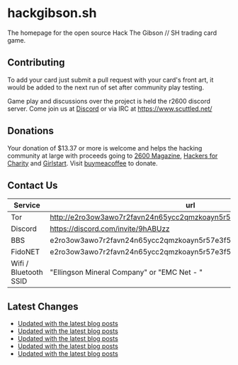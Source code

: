 # hackgibson.sh
The homepage for the open source Hack The Gibson // SH trading card game.


## Contributing

To add your card just submit a pull request with your card's front art, it would be added to the next run of set after community play testing.

Game play and discussions over the project is held the r2600 discord server. Come join us at [Discord](https://discord.com/invite/9hABUzz) or via IRC at https://www.scuttled.net/


## Donations

Your donation of $13.37 or more is welcome and helps the hacking community at large with proceeds going to [2600 Magazine](https://2600.com/), [Hackers for Charity](https://hackersforcharity.org) and [Girlstart](https://girlstart.org).  Visit [buymeacoffee](https://www.buymeacoffee.com/hackgibson.sh) to donate.


## Contact Us

Service | url
-|-
Tor | http://e2ro3ow3awo7r2favn24n65ycc2qmzkoayn5r57e3f56nvjwdcgg32ad.onion
Discord | https://discord.com/invite/9hABUzz
BBS | e2ro3ow3awo7r2favn24n65ycc2qmzkoayn5r57e3f56nvjwdcgg32ad.onion:23
FidoNET | e2ro3ow3awo7r2favn24n65ycc2qmzkoayn5r57e3f56nvjwdcgg32ad.onion:24554
Wifi / Bluetooth SSID | "Ellingson Mineral Company" or "EMC Net - <fidonet address>"

## Latest Changes
<!-- BLOG-POST-LIST:START -->
- [Updated with the latest blog posts](https://github.com/DFW2600/hackgibson.sh/commit/0a2d3aa21ebfad0c472489714b80c7fd2ffee9d0)
- [Updated with the latest blog posts](https://github.com/DFW2600/hackgibson.sh/commit/a5fffa0d8cef9ba502cf53f44a8ae56c60384fd9)
- [Updated with the latest blog posts](https://github.com/DFW2600/hackgibson.sh/commit/20b92e29c2d6f9a5da735b6c69481ebf3cac772f)
- [Updated with the latest blog posts](https://github.com/DFW2600/hackgibson.sh/commit/6cbefdaf4755cd893841bbc0662e082928dc3ceb)
- [Updated with the latest blog posts](https://github.com/DFW2600/hackgibson.sh/commit/81e93e7317b07a5f813894f8b66673f630926891)
<!-- BLOG-POST-LIST:END -->
